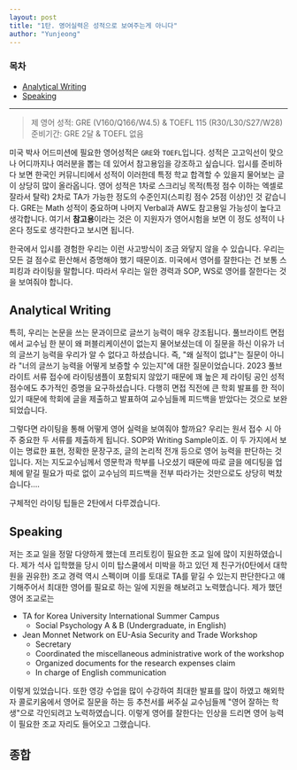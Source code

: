 ```yaml
---
layout: post
title: "1탄. 영어실력은 성적으로 보여주는게 아니다"
author: "Yunjeong"
---
```


### 목차
- [Analytical Writing](##Analytical-Writing)
- [Speaking](##Speaking)

---

> 제 영어 성적: GRE (V160/Q166/W4.5) & TOEFL 115 (R30/L30/S27/W28)  
> 준비기간: GRE 2달 & TOEFL 없음


미국 박사 어드미션에 필요한 영어성적은 `GRE`와 `TOEFL`입니다. 성적은 고고익선이 맞으나 어디까지나 여러분을 뽑는 데 있어서 참고용임을 강조하고 싶습니다. 입시를 준비하다 보면 한국인 커뮤니티에서 성적이 이러한데 특정 학교 합격할 수 있을지 물어보는 글이 상당히 많이 올라옵니다. 영어 성적은 1차로 스크리닝 목적(특정 점수 이하는 엑셀로 잘라서 탈락) 2차로 TA가 가능한 정도의 수준인지(스피킹 점수 25점 이상)인 것 같습니다. GRE는 Math 성적이 중요하며 나머지 Verbal과 AW도 참고용일 가능성이 높다고 생각합니다. 여기서 **참고용**이라는 것은 이 지원자가 영어시험을 보면 이 정도 성적이 나온다 정도로 생각한다고 보시면 됩니다.

한국에서 입시를 경험한 우리는 이런 사고방식이 조금 와닿지 않을 수 있습니다. 우리는 모든 걸 점수로 환산해서 증명해야 했기 때문이죠. 미국에서 영어를 잘한다는 건 보통 스피킹과 라이팅을 말합니다. 따라서 우리는 일한 경력과 SOP, WS로 영어를 잘한다는 것을 보여줘야 합니다.

## Analytical Writing

특히, 우리는 논문을 쓰는 문과이므로 글쓰기 능력이 매우 강조됩니다. 풀브라이트 면접에서 교수님 한 분이 왜 퍼블리케이션이 없는지 물어보셨는데 이 질문을 하신 이유가 너의 글쓰기 능력을 우리가 알 수 없다고 하셨습니다. 즉, "왜 실적이 없냐"는 질문이 아니라 "너의 글쓰기 능력을 어떻게 보증할 수 있는지"에 대한 질문이었습니다. 2023 풀브라이트 서류 접수에 라이팅샘플이 포함되지 않았기 때문에 꽤 높은 제 라이팅 공인 성적 점수에도 추가적인 증명을 요구하셨습니다. 다행히 면접 직전에 큰 학회 발표를 한 적이 있기 때문에 학회에 글을 제출하고 발표하여 교수님들께 피드백을 받았다는 것으로 보완되었습니다.

그렇다면 라이팅을 통해 어떻게 영어 실력을 보여줘야 할까요? 우리는 원서 접수 시 아주 중요한 두 서류를 제출하게 됩니다. SOP와 Writing Sample이죠. 이 두 가지에서 보이는 명료한 표현, 정확한 문장구조, 글의 논리적 전개 등으로 영어 능력을 판단하는 것입니다. 저는 지도교수님께서 영문학과 학부를 나오셨기 때문에 따로 글을 에디팅을 업체에 맡길 필요가 따로 없이 교수님의 피드백을 전부 따라가는 것만으로도 상당히 벅찼습니다….

구체적인 라이팅 팁들은 2탄에서 다루겠습니다. 

## Speaking

저는 조교 일을 정말 다양하게 했는데 프리토킹이 필요한 조교 일에 많이 지원하였습니다. 제가 석사 입학했을 당시 이미 탑스쿨에서 미박을 하고 있던 제 친구가(0탄에서 대학원을 권유한) 조교 경력 역시 스펙이며 이를 토대로 TA를 맡길 수 있는지 판단한다고 얘기해주어서 최대한 영어를 필요로 하는 일에 지원을 해보려고 노력했습니다. 제가 했던 영어 조교로는

- TA for Korea University International Summer Campus
  - Social Psychology A & B (Undergraduate, in English)
- Jean Monnet Network on EU-Asia Security and Trade Workshop
  - Secretary
  - Coordinated the miscellaneous administrative work of the workshop
  - Organized documents for the research expenses claim
  - In charge of English communication

이렇게 있었습니다. 또한 영강 수업을 많이 수강하여 최대한 발표를 많이 하였고 해외학자 콜로키움에서 영어로 질문을 하는 등 추천서를 써주실 교수님들께 "영어 잘하는 학생"으로 각인되려고 노력하였습니다. 이렇게 영어를 잘한다는 인상을 드리면 영어 능력이 필요한 조교 자리도 들어오고 그랬습니다. 

## 종합

















